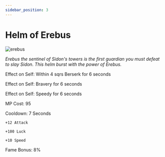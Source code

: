 ```yaml
---
sidebar_position: 3
---
```


# Helm of Erebus

![erebus](https://vwiki.valorserver.com/api/item/picture/helm%20of%20erebus)

<i>Erebus the sentinel of Sidon's towers is the first guardian you must defeat to slay Sidon. This helm burst with the power of Erebus.</i>

Effect on Self: Within 4 sqrs Berserk for 6 seconds

Effect on Self: Bravery for 6 seconds

Effect on Self: Speedy for 6 seconds

MP Cost: 95

Cooldown: 7 Seconds

    +12 Attack
    
    +100 Luck
    
    +10 Speed

Fame Bonus: 8%
